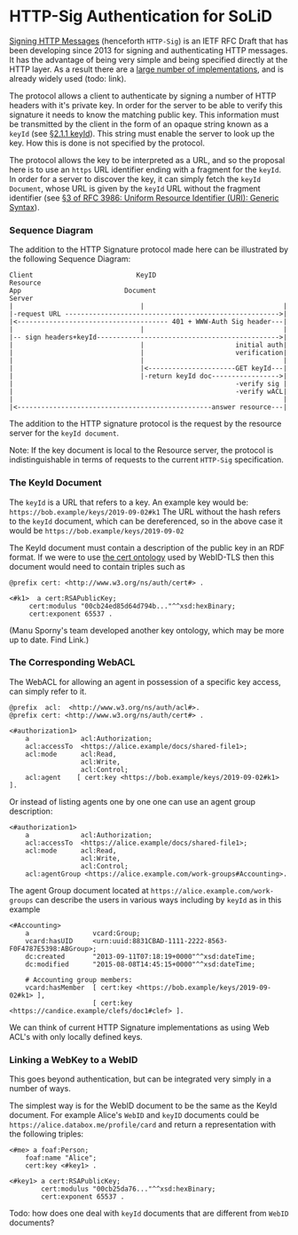 # HTTP-Sig Authentication for SoLiD

[Signing HTTP Messages](https://datatracker.ietf.org/doc/draft-cavage-http-signatures/) (henceforth `HTTP-Sig`) is an IETF RFC Draft that has been developing since 2013 for signing and authenticating HTTP messages. It has the advantage of being very simple and being  specified directly at the HTTP layer. As a result there are a [large number of implementations](https://github.com/w3c-dvcg/http-signatures/issues/1), and is already widely used (todo: link).  

The protocol allows a client to authenticate by signing a number of HTTP headers with it's private key. In order for the server to be able to verify this signature it needs to know the matching public key. This information must be transmitted by the client in the form of an opaque string known as a `keyId` (see [§2.1.1 keyId](https://tools.ietf.org/html/draft-cavage-http-signatures-11#section-2.1.1)). This string must enable the server to look up the key. How this is done is not specified by the protocol.

The protocol allows the key to be interpreted as a URL, and so the proposal here is to use an `https` URL identifier ending with a fragment for the `keyId`. In order for a server to discover the key, it can simply fetch the `keyId Document`, whose URL is given by the `keyId` URL without the fragment identifier (see [§3 of RFC 3986: Uniform Resource Identifier (URI): Generic Syntax](https://tools.ietf.org/html/rfc3986?#section-3)).  

### Sequence Diagram

The addition to the HTTP Signature protocol made here can be illustrated 
by the following Sequence Diagram:

```text
Client                          KeyID                            Resource
App                          Document                            Server
|                                |                                   |  
|-request URL ------------------------------------------------------>| 
|<-------------------------------------- 401 + WWW-Auth Sig header---|
|                                |                                   |
|-- sign headers+keyId---------------------------------------------->|
|                                |                       initial auth|
|                                |                       verification| 
|                                |                                   |
|                                |<----------------------GET keyId---| 
|                                |-return keyId doc----------------->|
|                                                        -verify sig |
|                                                        -verify wACL|
|                                                                    |
|<-------------------------------------------------answer resource---|
```                                                                   

The addition to the HTTP signature protocol is the request by the
resource server for the `keyId document`. 

Note: If the key document is local to the Resource server, the 
protocol is indistinguishable in terms of requests to the current `HTTP-Sig` specification.

### The KeyId Document

The `keyId` is a  URL that refers to a key.
An example key would be: 
  `https://bob.example/keys/2019-09-02#k1` 
The URL without the hash refers to the `keyId` document,
which can be dereferenced, so in the above case it would be
  `https://bob.example/keys/2019-09-02`

The KeyId document must contain a description of the public key in
an RDF format. If we were to use [the cert ontology](https://www.w3.org/ns/auth/cert#) used by WebID-TLS then this document would need to contain triples such as

```Turtle 
@prefix cert: <http://www.w3.org/ns/auth/cert#> .

<#k1>  a cert:RSAPublicKey;
     cert:modulus "00cb24ed85d64d794b..."^^xsd:hexBinary;
     cert:exponent 65537 .
```

(Manu Sporny's team developed another key ontology, which may be more
up to date. Find Link.)

### The Corresponding WebACL

The WebACL for allowing an agent in possession of a specific key access, 
can simply refer to it.

```Turtle           
@prefix  acl:  <http://www.w3.org/ns/auth/acl#>.
@prefix cert: <http://www.w3.org/ns/auth/cert#> .

<#authorization1>
    a             acl:Authorization;
    acl:accessTo  <https://alice.example/docs/shared-file1>;
    acl:mode      acl:Read,
                  acl:Write, 
                  acl:Control;
    acl:agent    [ cert:key <https://bob.example/keys/2019-09-02#k1> ].
```            

Or instead of listing agents one by one one can use an agent group 
description:

```turtle
<#authorization1>
    a             acl:Authorization;
    acl:accessTo  <https://alice.example/docs/shared-file1>;
    acl:mode      acl:Read,
                  acl:Write, 
                  acl:Control;
    acl:agentGroup <https://alice.example.com/work-groups#Accounting>.   
```             

The agent Group document located at `https://alice.example.com/work-groups` can describe the users in various ways including by `keyId` as in this example 

```turtle
<#Accounting>
    a                vcard:Group;
    vcard:hasUID     <urn:uuid:8831CBAD-1111-2222-8563-F0F4787E5398:ABGroup>;
    dc:created       "2013-09-11T07:18:19+0000"^^xsd:dateTime;
    dc:modified      "2015-08-08T14:45:15+0000"^^xsd:dateTime;

    # Accounting group members:
    vcard:hasMember  [ cert:key <https://bob.example/keys/2019-09-02#k1> ],
                     [ cert:key <https://candice.example/clefs/doc1#clef> ].
```

We can think of current HTTP Signature implementations as using Web ACL's with
only locally defined keys.


### Linking a WebKey to a WebID

This goes beyond authentication, but can be integrated very simply in a
number of ways. 

The simplest way is for the WebID document to be the same
as the KeyId document. For example Alice's `WebID` and `keyID` documents
could be `https://alice.databox.me/profile/card` and return
a representation with the following triples:


```turtle
<#me> a foaf:Person;
    foaf:name "Alice";
    cert:key <#key1> .

<#key1> a cert:RSAPublicKey;
        cert:modulus "00cb25da76..."^^xsd:hexBinary;
        cert:exponent 65537 .
```                                         

Todo: how does one deal with `keyId` documents that are different
from `WebID` documents?
